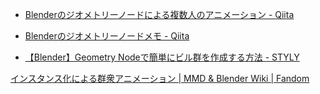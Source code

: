 
- [Blenderのジオメトリーノードによる複数人のアニメーション - Qiita](https://qiita.com/SaitoTsutomu/items/bc894ea0260b28ee3839)
- [Blenderのジオメトリーノードメモ - Qiita](https://qiita.com/SaitoTsutomu/items/39eb1f022218c647c323)

- [【Blender】Geometry Nodeで簡単にビル群を作成する方法 - STYLY](https://styly.cc/ja/tips/blender-geometrynodes-building-nyu/)

[インスタンス化による群衆アニメーション | MMD &amp; Blender Wiki | Fandom](https://mmd-blender.fandom.com/ja/wiki/%E3%82%A4%E3%83%B3%E3%82%B9%E3%82%BF%E3%83%B3%E3%82%B9%E5%8C%96%E3%81%AB%E3%82%88%E3%82%8B%E7%BE%A4%E8%A1%86%E3%82%A2%E3%83%8B%E3%83%A1%E3%83%BC%E3%82%B7%E3%83%A7%E3%83%B3)
